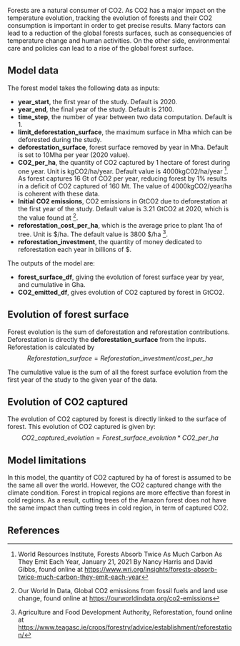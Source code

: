 Forests are a natural consumer of CO2. As CO2 has a major impact on the temperature evolution, tracking the evolution of forests and their CO2 consumption is important in order to get precise results.
Many factors can lead to a reduction of the global forests surfaces, such as consequencies of temperature change and human activities. On the other side, environmental care and policies can lead to a rise of the global forest surface.

## Model data

The forest model takes the following data as inputs:

- **year_start**, the first year of the study. Default is 2020.
- **year_end**, the final year of the study. Default is 2100.
- **time_step**, the number of year between two data computation. Default is 1.
- **limit_deforestation_surface**, the maximum surface in Mha which can be deforested during the study.
- **deforestation_surface**, forest surface removed by year in Mha. Default is set to 10Mha per year (2020 value).
- **CO2_per_ha**, the quantity of CO2 captured by 1 hectare of forest during one year. Unit is kgCO2/ha/year. Default value is 4000kgC02/ha/year [^1].
  As forest captures 16 Gt of CO2 per year, reducing forest by 1% results in a deficit of CO2 captured of 160 Mt. The value of 4000kgCO2/year/ha is coherent with these data.
- **Initial CO2 emissions**, CO2 emissions in GtCO2 due to deforestation at the first year of the study. Default value is 3.21 GtCO2 at 2020, which is the value found at [^2].
- **reforestation_cost_per_ha**, which is the average price to plant 1ha of tree. Unit is $/ha. The default value is 3800 $/ha [^3].
- **reforestation_investment**, the quantity of money dedicated to reforestation each year in billions of $.

The outputs of the model are:

- **forest_surface_df**, giving the evolution of forest surface year by year, and cumulative in Gha.
- **CO2_emitted_df**, gives evolution of CO2 captured by forest in GtCO2.

## Evolution of forest surface

Forest evolution is the sum of deforestation and reforestation contributions.
Deforestation is directly the **deforestation_surface** from the inputs.
Reforestation is calculated by
$$Reforestation\_surface = Reforestation\_investment / cost\_per\_ha$$

The cumulative value is the sum of all the forest surface evolution from the first year of the study to the given year of the data.

## Evolution of CO2 captured

The evolution of CO2 captured by forest is directly linked to the surface of forest. This evolution of CO2 captured is given by:
$$CO2\_captured\_evolution = Forest\_surface\_evolution * CO2\_per\_ha$$

## Model limitations

In this model, the quantity of CO2 captured by ha of forest is assumed to be the same all over the world. However, the CO2 captured change with the climate condition. Forest in tropical regions are more effective than forest in cold regions. As a result, cutting trees of the Amazon forest does not have the same impact than cutting trees in cold region, in term of captured CO2.

## References

[^1]: World Resources Institute, Forests Absorb Twice As Much Carbon As They Emit Each Year, January 21, 2021 By Nancy Harris and David Gibbs, found online at <https://www.wri.org/insights/forests-absorb-twice-much-carbon-they-emit-each-year>

[^2]: Our World In Data, Global CO2 emissions from fossil fuels and land use change, found online at <https://ourworldindata.org/co2-emissions>

[^3]: Agriculture and Food Development Authority, Reforestation, found online at <https://www.teagasc.ie/crops/forestry/advice/establishment/reforestation/>
